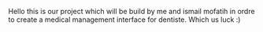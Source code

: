 Hello this is our project which will be build by me and ismail mofatih in ordre to create a medical management interface for dentiste.
Which us luck :)
